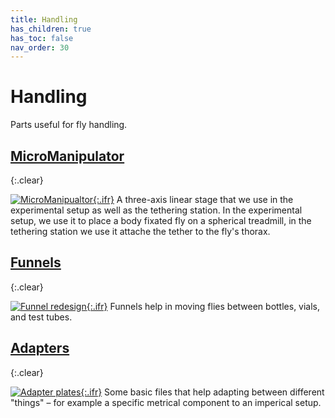 ```yaml
---
title: Handling
has_children: true
has_toc: false
nav_order: 30
---
```



# Handling

Parts useful for fly handling.

## [MicroManipulator](/handling/micromanipulator)
{:.clear}

[![MicroManipualtor]({{"/assets/img/Handling/MicroManipulator/MicroManipulator_Assembly_Figure2.png"|relative_url}}){:.ifr}](/handling/micromanipulator)
A three-axis linear stage that we use in the experimental setup as well as the tethering station. In the experimental setup, we use it to place a body fixated fly on a spherical treadmill, in the tethering station we use it attache the tether to the fly's thorax.

## [Funnels](/handling/funnels)
{:.clear}

[![Funnel redesign]({{"/assets/img/Handling/Funnels/Funnel_fly-vial-to-12mm-tube.png"|relative_url}}){:.ifr}](/handling/funnels)
Funnels help in moving flies between bottles, vials, and test tubes.

## [Adapters](/handling/adapter)
{:.clear}

[![Adapter plates]({{"/assets/img/Handling/Adapter_metric-imperial_manipulator/Adapter_metric-imperial_micro-manipulator_bottom.png"|relative_url}}){:.ifr}](/handling/adapter)
Some basic files that help adapting between different "things" – for example a specific metrical component to an imperical setup.